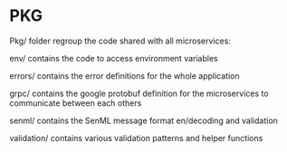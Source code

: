 # PKG 

Pkg/ folder regroup the code shared with all microservices:

env/ contains the code to access environment variables

errors/ contains the error definitions for the whole application

grpc/ contains the google protobuf definition for the microservices to communicate between each others

senml/ contains the SenML message format en/decoding and validation

validation/ contains various validation patterns and helper functions